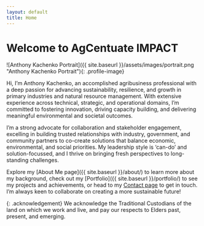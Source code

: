 ```yaml
---
layout: default
title: Home
---
```


# Welcome to AgCentuate IMPACT

![Anthony Kachenko Portrait]({{ site.baseurl }}/assets/images/portrait.png "Anthony Kachenko Portrait"){: .profile-image}

Hi, I’m Anthony Kachenko, an accomplished agribusiness professional with a deep passion for advancing sustainability, resilience, and growth in primary industries and natural resource management. With extensive experience across technical, strategic, and operational domains, I’m committed to fostering innovation, driving capacity building, and delivering meaningful environmental and societal outcomes.

I’m a strong advocate for collaboration and stakeholder engagement, excelling in building trusted relationships with industry, government, and community partners to co-create solutions that balance economic, environmental, and social priorities. My leadership style is ‘can-do’ and solution-focussed, and I thrive on bringing fresh perspectives to long-standing challenges.

Explore my [About Me page]({{ site.baseurl }}/about/) to learn more about my background, check out my [Portfolio]({{ site.baseurl }}/portfolio/) to see my projects and achievements, or head to my [Contact page](/contact/) to get in touch. I’m always keen to collaborate on creating a more sustainable future!

{: .acknowledgement}
We acknowledge the Traditional Custodians of the land on which we work and live, and pay our respects to Elders past, present, and emerging.
